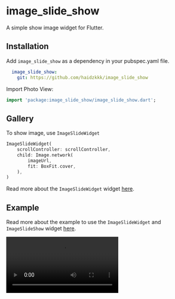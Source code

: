 # image_slide_show

A simple show image widget for Flutter.

## Installation
Add `image_slide_show` as a dependency in your pubspec.yaml file.
```yaml
  image_slide_show:
    git: https://github.com/haidzkkk/image_slide_show
```

Import Photo View:
```dart
import 'package:image_slide_show/image_slide_show.dart';
```

## Gallery

To show image, use `ImageSlideWidget`

```dart
ImageSlideWidget(
    scrollController: scrollController,
    child: Image.network(
        imageUrl,
        fit: BoxFit.cover,
    ),
)
```

Read more about the `ImageSlideWidget` widget [here](https://github.com/haidzkkk/image_slide_show/blob/main/lib/image_slide_widget.dart).

## Example

Read more about the example to use the `ImageSlideWidget` and `ImageSlideShow` widget [here](https://github.com/haidzkkk/image_slide_show/blob/main/example/lib/main.dart).

<video src="https://github.com/user-attachments/assets/fba0cb33-82af-4149-ab98-1d2051e830a4" width="300" autoplay
loop>
